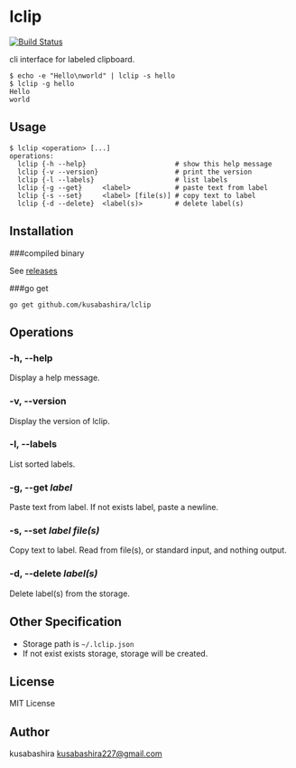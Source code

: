 lclip
=====

[![Build Status](https://travis-ci.org/kusabashira/lclip.svg?branch=master)](https://travis-ci.org/kusabashira/lclip)

cli interface for labeled clipboard.

```
$ echo -e "Hello\nworld" | lclip -s hello
$ lclip -g hello
Hello
world
```


Usage
-----

```
$ lclip <operation> [...]
operations:
  lclip {-h --help}                      # show this help message
  lclip {-v --version}                   # print the version
  lclip {-l --labels}                    # list labels
  lclip {-g --get}     <label>           # paste text from label
  lclip {-s --set}     <label> [file(s)] # copy text to label
  lclip {-d --delete}  <label(s)>        # delete label(s)
```


Installation
------------

###compiled binary

See [releases](https://github.com/kusabashira/lclip/releases)


###go get

```
go get github.com/kusabashira/lclip
```


Operations
----------

### -h, --help

Display a help message.


### -v, --version

Display the version of lclip.


### -l, --labels

List sorted labels.


### -g, --get *label*

Paste text from label.
If not exists label, paste a newline.


### -s, --set *label* *file(s)*

Copy text to label.
Read from file(s), or standard input, and nothing output.


### -d, --delete *label(s)*

Delete label(s) from the storage.


Other Specification
-------------------

- Storage path is `~/.lclip.json`
- If not exist exists storage, storage will be created.


License
-------

MIT License


Author
------

kusabashira <kusabashira227@gmail.com>

